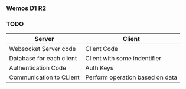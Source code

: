 ### Wemos D1 R2


### TODO
|Server|Client|
|---|---|
|Websocket Server code|Client Code|
|Database for each client|Client with some indentifier|
|Authentication Code|Auth Keys|
|Communication to CLient|Perform operation based on data|
